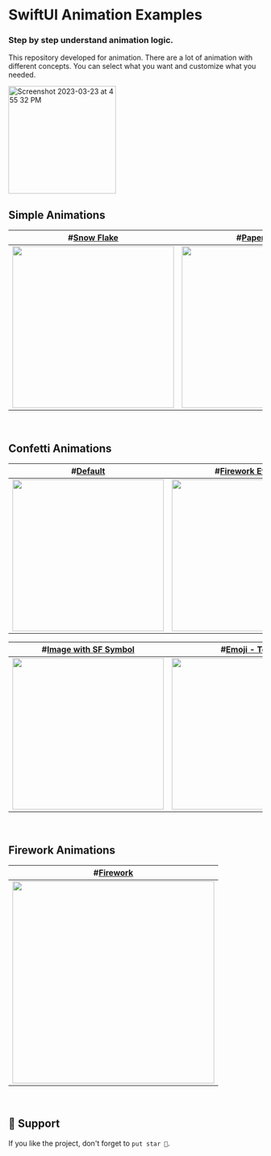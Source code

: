 # SwiftUI Animation Examples

### Step by step understand animation logic.

This repository developed for animation. There are a lot of animation with different concepts. You can select what you want and customize what you needed.

<img width="213" alt="Screenshot 2023-03-23 at 4 55 32 PM" src="https://user-images.githubusercontent.com/35576161/227126400-29ae3282-4c29-4db8-874d-8a0cedd93191.png">

## Simple Animations

| **#[Snow Flake](AnimationExamples/Animations/SnowFlake)** | **#[Paper Plane](AnimationExamples/Animations/PaperPlane)** | **#[Blink Circle](AnimationExamples/Animations/BlinkCircle)** | **#[Circle Rotation](AnimationExamples/Animations/CirclesRotation)** |
| --- | --- | --- | --- |
| <img src="https://user-images.githubusercontent.com/35576161/226112372-553c2a66-63d5-4650-9dfa-6f634926d974.gif" height="320"/> | <img src="https://user-images.githubusercontent.com/35576161/226112002-24f730b6-cd3d-49f8-9371-0a3883f7d0dc.gif" height="320"/> | <img src="https://user-images.githubusercontent.com/35576161/226112516-a8e1cf94-3990-46c2-ae63-09b944283732.gif" height="320"/> | <img src="https://user-images.githubusercontent.com/35576161/226112596-57de7076-d3f6-4f89-b422-34edd038eee6.gif" height="320"/> |

<br/>

## Confetti Animations

| **#[Default](AnimationExamples/Animations/ConfettiCenter)** | **#[Firework Effect](AnimationExamples/Animations/ConfettiCenter)** |
| --- | --- |
| <img src="https://user-images.githubusercontent.com/35576161/226273324-8283c817-4966-4c37-89c8-fb91827eb7f8.gif" width="300"/> | <img src="https://user-images.githubusercontent.com/35576161/226272886-b496230b-dbb3-4abd-9683-c181988c7eca.gif" width="300"/> |

| **#[Image with SF Symbol](AnimationExamples/Animations/ConfettiCenter)** | **#[Emoji - Text](AnimationExamples/Animations/ConfettiCenter)** |
| --- | --- |
| <img src="https://user-images.githubusercontent.com/35576161/226273152-e8701691-0940-4716-a887-55ca8f6691fd.gif" width="300"/> | <img src="https://user-images.githubusercontent.com/35576161/226273515-eb45eb18-db51-46df-9451-2b51b766926f.gif" width="300"/> |

<br/>

## Firework Animations

| **#[Firework](AnimationExamples/Animations/FireworkCenter)** |
| --- |
| <img src="https://user-images.githubusercontent.com/35576161/227872111-01d7348c-06d0-4749-840a-73722116e531.gif" width="400"/> |

<br/>

## 🔨 Support

If you like the project, don't forget to `put star 🌟`.
